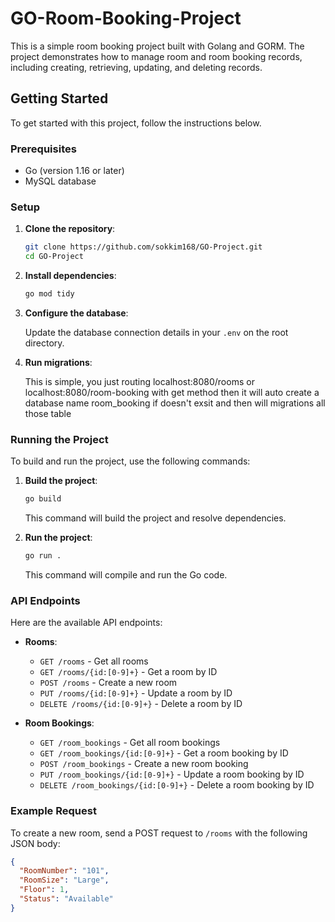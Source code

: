 # GO-Room-Booking-Project

This is a simple room booking project built with Golang and GORM. The project demonstrates how to manage room and room booking records, including creating, retrieving, updating, and deleting records.

## Getting Started

To get started with this project, follow the instructions below.

### Prerequisites

- Go (version 1.16 or later)
- MySQL database

### Setup

1. **Clone the repository**:

    ```sh
    git clone https://github.com/sokkim168/GO-Project.git
    cd GO-Project
    ```

2. **Install dependencies**:

    ```sh
    go mod tidy
    ```

3. **Configure the database**:

    Update the database connection details in your `.env` on the root directory.

4. **Run migrations**:

    This is simple, you just routing localhost:8080/rooms or localhost:8080/room-booking with get method then it will auto create a database name room_booking if doesn't exsit and then will migrations all those table 

### Running the Project

To build and run the project, use the following commands:

1. **Build the project**:

    ```sh
    go build
    ```

    This command will build the project and resolve dependencies.

2. **Run the project**:

    ```sh
    go run .
    ```

    This command will compile and run the Go code.

### API Endpoints

Here are the available API endpoints:

- **Rooms**:
  - `GET /rooms` - Get all rooms
  - `GET /rooms/{id:[0-9]+}` - Get a room by ID
  - `POST /rooms` - Create a new room
  - `PUT /rooms/{id:[0-9]+}` - Update a room by ID
  - `DELETE /rooms/{id:[0-9]+}` - Delete a room by ID

- **Room Bookings**:
  - `GET /room_bookings` - Get all room bookings
  - `GET /room_bookings/{id:[0-9]+}` - Get a room booking by ID
  - `POST /room_bookings` - Create a new room booking
  - `PUT /room_bookings/{id:[0-9]+}` - Update a room booking by ID
  - `DELETE /room_bookings/{id:[0-9]+}` - Delete a room booking by ID

### Example Request

To create a new room, send a POST request to `/rooms` with the following JSON body:

```json
{
  "RoomNumber": "101",
  "RoomSize": "Large",
  "Floor": 1,
  "Status": "Available"
}
